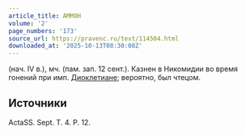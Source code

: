 ```yaml
---
article_title: АММОН
volume: '2'
page_numbers: '173'
source_url: https://pravenc.ru/text/114504.html
downloaded_at: '2025-10-13T08:30:08Z'
---
```


(нач. IV в.), мч. (пам. зап. 12 сент.). Казнен в Никомидии во время гонений при имп. [Диоклетиане](https://pravenc.ru/text/Диоклетиан.html); вероятно, был чтецом.

## Источники

ActaSS. Sept. T. 4. P. 12.
